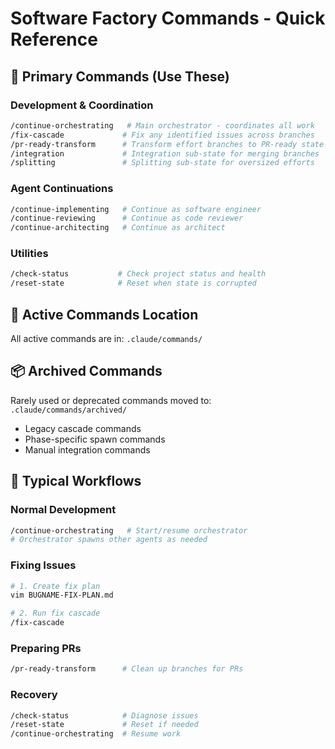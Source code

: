 # Software Factory Commands - Quick Reference

## 🎯 Primary Commands (Use These)

### Development & Coordination
```bash
/continue-orchestrating   # Main orchestrator - coordinates all work
/fix-cascade             # Fix any identified issues across branches
/pr-ready-transform      # Transform effort branches to PR-ready state
/integration             # Integration sub-state for merging branches
/splitting               # Splitting sub-state for oversized efforts
```

### Agent Continuations
```bash
/continue-implementing   # Continue as software engineer
/continue-reviewing      # Continue as code reviewer
/continue-architecting   # Continue as architect
```

### Utilities
```bash
/check-status           # Check project status and health
/reset-state            # Reset when state is corrupted
```

## 📁 Active Commands Location
All active commands are in: `.claude/commands/`

## 📦 Archived Commands
Rarely used or deprecated commands moved to: `.claude/commands/archived/`
- Legacy cascade commands
- Phase-specific spawn commands
- Manual integration commands

## 🔄 Typical Workflows

### Normal Development
```bash
/continue-orchestrating   # Start/resume orchestrator
# Orchestrator spawns other agents as needed
```

### Fixing Issues
```bash
# 1. Create fix plan
vim BUGNAME-FIX-PLAN.md

# 2. Run fix cascade
/fix-cascade
```

### Preparing PRs
```bash
/pr-ready-transform      # Clean up branches for PRs
```

### Recovery
```bash
/check-status            # Diagnose issues
/reset-state             # Reset if needed
/continue-orchestrating  # Resume work
```